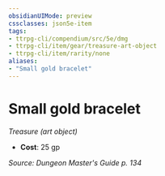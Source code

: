 ```yaml
---
obsidianUIMode: preview
cssclasses: json5e-item
tags:
- ttrpg-cli/compendium/src/5e/dmg
- ttrpg-cli/item/gear/treasure-art-object
- ttrpg-cli/item/rarity/none
aliases: 
- "Small gold bracelet"
---
```

# Small gold bracelet
*Treasure (art object)*  


- **Cost**: 25 gp

*Source: Dungeon Master's Guide p. 134*
